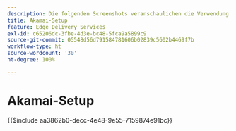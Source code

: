 ```yaml
---
description: Die folgenden Screenshots veranschaulichen die Verwendung von Akamai Property Manager zum Konfigurieren einer Eigenschaft für die Bereitstellung von Inhalten. **Grundlegende Einstellungen sind mit einem roten Kreis markiert.**
title: Akamai-Setup
feature: Edge Delivery Services
exl-id: c65206dc-3fbe-4d3e-bc48-5fca9a5899c9
source-git-commit: 05548d56d791584781606b02839c5602b4469f7b
workflow-type: ht
source-wordcount: '30'
ht-degree: 100%

---
```


# Akamai-Setup

{{$include aa3862b0-decc-4e48-9e55-7159874e91bc}}
